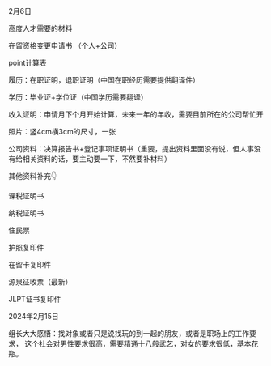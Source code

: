 2月6日

高度人才需要的材料

在留资格变更申请书 （个人+公司）

point计算表

履历：在职证明，退职证明（中国在职经历需要提供翻译件）

学历：毕业证+学位证（中国学历需要翻译）

收入证明：申请月下个月开始计算，未来一年的年收，需要目前所在的公司帮忙开

照片：竖4cm横3cm的尺寸，一张

公司资料：决算报告书+登记事项证明书（重要，提出资料里面没有说，但人事没有给相关资料的话，要主动要一下，不然要补材料）

其他资料补充👇

课税证明书

纳税证明书

住民票

护照复印件 

在留卡复印件

源泉征收票（最新）

JLPT证书复印件




2024年2月15日

组长大大感悟：找对象或者只是说找玩的到一起的朋友，或者是职场上的工作要求， 这个社会对男性要求很高，需要精通十八般武艺，对女的要求很低，基本花瓶。



